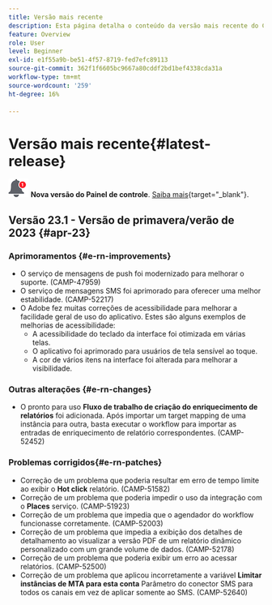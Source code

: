 ```yaml
---
title: Versão mais recente
description: Esta página detalha o conteúdo da versão mais recente do Campaign Standard
feature: Overview
role: User
level: Beginner
exl-id: e1f55a9b-be51-4f57-8719-fed7efc89113
source-git-commit: 362f1f6605bc9667a80cddf2bd1bef4338cda31a
workflow-type: tm+mt
source-wordcount: '259'
ht-degree: 16%

---
```



# Versão mais recente{#latest-release}

![Painel de controle](assets/do-not-localize/cp-icon.png) **Nova versão do Painel de controle**. [Saiba mais](https://experienceleague.adobe.com/docs/control-panel/using/release-notes.html?lang=pt-BR){target="_blank"}.

## Versão 23.1 - Versão de primavera/verão de 2023 {#apr-23}

### Aprimoramentos {#e-rn-improvements}

* O serviço de mensagens de push foi modernizado para melhorar o suporte. (CAMP-47959)
* O serviço de mensagens SMS foi aprimorado para oferecer uma melhor estabilidade. (CAMP-52217)
* O Adobe fez muitas correções de acessibilidade para melhorar a facilidade geral de uso do aplicativo. Estes são alguns exemplos de melhorias de acessibilidade:
   * A acessibilidade do teclado da interface foi otimizada em várias telas.
   * O aplicativo foi aprimorado para usuários de tela sensível ao toque.
   * A cor de vários itens na interface foi alterada para melhorar a visibilidade.

### Outras alterações {#e-rn-changes}

* O pronto para uso **Fluxo de trabalho de criação do enriquecimento de relatórios** foi adicionada. Após importar um target mapping de uma instância para outra, basta executar o workflow para importar as entradas de enriquecimento de relatório correspondentes. (CAMP-52452)

### Problemas corrigidos{#e-rn-patches}

* Correção de um problema que poderia resultar em erro de tempo limite ao exibir o **Hot click** relatório. (CAMP-51582)
* Correção de um problema que poderia impedir o uso da integração com o **Places** serviço. (CAMP-51923)
* Correção de um problema que impedia que o agendador do workflow funcionasse corretamente. (CAMP-52003)
* Correção de um problema que impedia a exibição dos detalhes de detalhamento ao visualizar a versão PDF de um relatório dinâmico personalizado com um grande volume de dados. (CAMP-52178)
* Correção de um problema que poderia exibir um erro ao acessar relatórios. (CAMP-52500)
* Correção de um problema que aplicou incorretamente a variável **Limitar instâncias de MTA para esta conta** Parâmetro do conector SMS para todos os canais em vez de aplicar somente ao SMS. (CAMP-52640)

